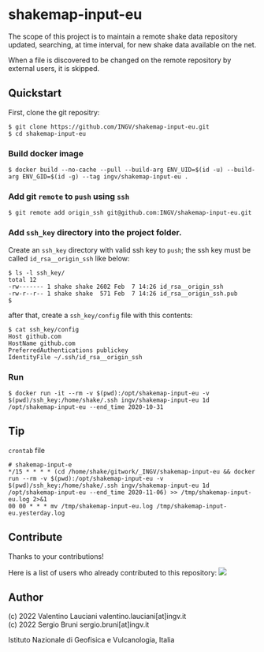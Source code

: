 # shakemap-input-eu

The scope of this project is to maintain a remote shake data repository updated, searching, at time interval,  for new shake data available on the net. 

When a file is discovered to be changed on the remote repository by external users, it is skipped.

## Quickstart
First, clone the git repositry:
```
$ git clone https://github.com/INGV/shakemap-input-eu.git
$ cd shakemap-input-eu
```

### Build docker image
```
$ docker build --no-cache --pull --build-arg ENV_UID=$(id -u) --build-arg ENV_GID=$(id -g) --tag ingv/shakemap-input-eu .
```

### Add git `remote` to `push` using `ssh`
```
$ git remote add origin_ssh git@github.com:INGV/shakemap-input-eu.git
```

### Add `ssh_key` directory into the project folder.
Create an `ssh_key` directory with valid ssh key to `push`; the ssh key must be called `id_rsa__origin_ssh` like below:
```
$ ls -l ssh_key/
total 12
-rw------- 1 shake shake 2602 Feb  7 14:26 id_rsa__origin_ssh
-rw-r--r-- 1 shake shake  571 Feb  7 14:26 id_rsa__origin_ssh.pub
$
```
after that, create a `ssh_key/config` file with this contents:
```
$ cat ssh_key/config
Host github.com
HostName github.com
PreferredAuthentications publickey
IdentityFile ~/.ssh/id_rsa__origin_ssh
```

### Run
```
$ docker run -it --rm -v $(pwd):/opt/shakemap-input-eu -v $(pwd)/ssh_key:/home/shake/.ssh ingv/shakemap-input-eu 1d /opt/shakemap-input-eu --end_time 2020-10-31
```

## Tip
`crontab` file
```
# shakemap-input-e
*/15 * * * * (cd /home/shake/gitwork/_INGV/shakemap-input-eu && docker run --rm -v $(pwd):/opt/shakemap-input-eu -v $(pwd)/ssh_key:/home/shake/.ssh ingv/shakemap-input-eu 1d /opt/shakemap-input-eu --end_time 2020-11-06) >> /tmp/shakemap-input-eu.log 2>&1
00 00 * * * mv /tmp/shakemap-input-eu.log /tmp/shakemap-input-eu.yesterday.log
```

## Contribute
Thanks to your contributions!

Here is a list of users who already contributed to this repository:
<a href="https://github.com/ingv/shakemap-input-eu/graphs/contributors">
  <img src="https://contrib.rocks/image?repo=ingv/shakemap-input-eu" />
</a>

## Author
(c) 2022 Valentino Lauciani valentino.lauciani[at]ingv.it \
(c) 2022 Sergio Bruni sergio.bruni[at]ingv.it

Istituto Nazionale di Geofisica e Vulcanologia, Italia
